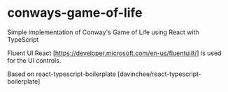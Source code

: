 # conways-game-of-life
Simple implementation of Conway's Game of Life using React with TypeScript

Fluent UI React [https://developer.microsoft.com/en-us/fluentui#/] is used for the UI controls. 

Based on react-typescript-boilerplate [davinchee/react-typescript-boilerplate] 
